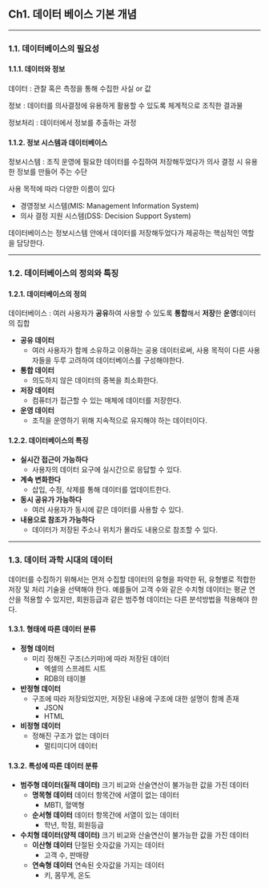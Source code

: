 ## Ch1. 데이터 베이스 기본 개념
---
### 1.1. 데이터베이스의 필요성

#### 1.1.1. 데이터와 정보
데이터
: 관찰 혹은 측정을 통해 수집한 사실 or 값

정보
: 데이터를 의사결정에 유용하게 활용할 수 있도록 체계적으로 조직한 결과물

정보처리
: 데이터에서 정보를 추출하는 과정

#### 1.1.2. 정보 시스템과 데이터베이스
정보시스템
: 조직 운영에 필요한 데이터를 수집하여 저장해두었다가 의사 결정 시 유용한 정보를 만들어 주는 수단

사용 목적에 따라 다양한 이름이 있다
  * 경영정보 시스템(MIS: Management Information System)
  * 의사 결정 지원 시스템(DSS: Decision Support System)

데이터베이스는 정보시스템 안에서 데이터를 저장해두었다가 제공하는 핵심적인 역할을 담당한다.

---
### 1.2. 데이터베이스의 정의와 특징
#### 1.2.1. 데이터베이스의 정의
데이터베이스
: 여러 사용자가 **공유**하여 사용할 수 있도록 **통합**해서 **저장**한 **운영**데이터의 집합
* **공유 데이터**
  * 여러 사용자가 함께 소유하교 이용하는 공용 데이터로써, 사용 목적이 다른 사용자들을 두루 고려하여 데이터베이스를 구성해야한다.
* **통합 데이터**
  * 의도하지 않은 데이터의 중복을 최소화한다.
* **저장 데이터**
  * 컴퓨터가 접근할 수 있는 매체에 데이터를 저장한다.
* **운영 데이터**
  * 조직을 운영하기 위해 지속적으로 유지해야 하는 데이터이다.

#### 1.2.2. 데이터베이스의 특징
* **실시간 접근이 가능하다**
  * 사용자의 데이터 요구에 실시간으로 응답할 수 있다.
* **계속 변화한다**
  * 삽입, 수정, 삭제를 통해 데이터를 업데이트한다.
* **동시 공유가 가능하다**
  * 여러 사용자가 동시에 같은 데이터를 사용할 수 있다.
* **내용으로 참조가 가능하다**
  * 데이터가 저장된 주소나 위치가 몰라도 내용으로 참조할 수 있다.

---
### 1.3. 데이터 과학 시대의 데이터
데이터를 수집하기 위해서는 먼저 수집할 데이터의 유형을 파악한 뒤,  유형별로 적합한 저장 및 처리 기술을 선택해야 한다.
예를들어 고객 수와 같은 수치형 데이터는 평균 연산을 적용할 수 있지만, 회원등급과 같은 범주형 데이터는 다른 분석방법을 적용해야 한다.

#### 1.3.1. 형태에 따른 데이터 분류
* **정형 데이터**
  * 미리 정해진 구조(스키마)에 따라 저장된 데이터
    * 엑셀의 스프레트 시트
    * RDB의 테이블
* **반정형 데이터**
  * 구조에 따라 저장되었지만, 저장된 내용에 구조에 대한 설명이 함께 존재
    * JSON
    * HTML
* **비정형 데이터**
  * 정해진 구조가 없는 데이터
    * 멀티미디어 데이터
#### 1.3.2. 특성에 따른 데이터 분류
* **범주형 데이터(질적 데이터)**
크기 비교와 산술연산이 불가능한 값을 가진 데이터
  * **명목형 데이터**
  데이터 항목간에 서열이 없는 데이터
    * MBTI, 혈액형
  * **순서형 데이터**
  데이터 항목간에 서열이 있는 데이터
    * 학년, 학점, 회원등급
* **수치형 데이터(양적 데이터)**
크기 비교와 산술연산이 불가능한 값을 가진 데이터
  * **이산형 데이터**
  단절된 숫자값을 가지는 데이터
    * 고객 수, 판매량
  * **연속형 데이터**
  연속된 숫자값을 가지는 데이터
    * 키, 몸무게, 온도

